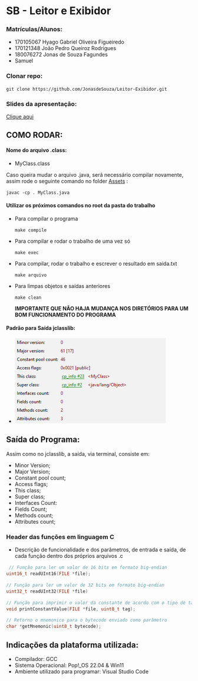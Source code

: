 # SB - Leitor e Exibidor

### Matrículas/Alunos:

- 170105067 Hyago Gabriel Oliveira Figueiredo
- 170121348 João Pedro Queiroz Rodrigues
- 180076272 Jonas de Souza Fagundes
- Samuel

### Clonar repo:

```
git clone https://github.com/JonasdeSouza/Leitor-Exibidor.git
```

### Slides da apresentação:

[Clique aqui](https://prezi.com/view/pVj6FnOzDl9R0rxx2OsH/)

## COMO RODAR:

#### Nome do arquivo .class:

- MyClass.class

Caso queira mudar o arquivo .java, será necessário compilar novamente, assim rode o seguinte comando no folder [Assets](./assets/) :

```
javac -cp . MyClass.java
```

#### Utilizar os próximos comandos no root da pasta do trabalho

- Para compilar o programa
  ```
  make compile
  ```
- Para compilar e rodar o trabalho de uma vez só
  ```
  make exec
  ```
- Para compilar, rodar o trabalho e escrever o resultado em saida.txt

  ```
  make arquivo
  ```

- Para limpas objetos e saídas anteriores

  ```
  make clean
  ```

  **IMPORTANTE QUE NÃO HAJA MUDANÇA NOS DIRETÓRIOS PARA UM BOM FUNCIONAMENTO DO PROGRAMA**

#### Padrão para Saída jclasslib:

- ![Saída jclasslib](./assets/jclasslib.png "Saída jclasslib")

## Saída do Programa:

Assim como no jclasslib, a saída, via terminal, consiste em:

- Minor Version;
- Major Version;
- Constant pool count;
- Access flags;
- This class;
- Super class;
- Interfaces Count:
- Fields Count;
- Methods count;
- Attributes count;

### Header das funções em linguagem C

- Descrição de funcionalidade e dos parâmetros, de entrada e saída, de cada função dentro dos próprios arquivos .c

```C
 // Função para ler um valor de 16 bits em formato big-endian
uint16_t readUInt16(FILE *file);
```

```C
// Função para ler um valor de 32 bits em formato big-endian
uint32_t readUInt32(FILE *file)
```

```C
// Função para imprimir o valor da constante de acordo com o tipo de tag
void printConstantValue(FILE *file, uint8_t tag);
```

```C
// Retorno o mnemonico para o bytecode enviado como parâmetro
char *getMnemonic(uint8_t bytecode);
```

## Indicações da plataforma utilizada:

- Compilador: GCC
- Sistema Operacional: Pop!\_OS 22.04 & Win11
- Ambiente utilizado para programar: Visual Studio Code
